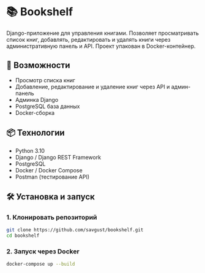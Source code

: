 # 📚 Bookshelf

Django-приложение для управления книгами. Позволяет просматривать список книг, добавлять, редактировать и удалять книги через административную панель и API. Проект упакован в Docker-контейнер.

## 🚀 Возможности

- Просмотр списка книг
- Добавление, редактирование и удаление книг через API и админ-панель
- Админка Django
- PostgreSQL база данных
- Docker-сборка

## 📦 Технологии

- Python 3.10
- Django / Django REST Framework
- PostgreSQL
- Docker / Docker Compose
- Postman (тестирование API)

## 🛠 Установка и запуск

### 1. Клонировать репозиторий

```bash
git clone https://github.com/savgust/bookshelf.git
cd bookshelf
```
### 2. Запуск через Docker

```bash
docker-compose up --build